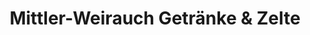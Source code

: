---
title: "Mittler-Weirauch Getränke & Zelte"
url: /alf/mittler-weirauch-getraenke-und-zelte/
shop: Getränke
---